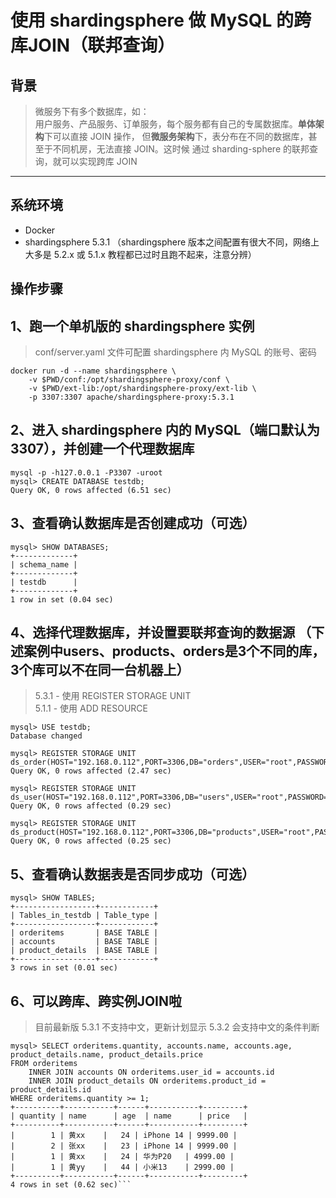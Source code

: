# 使用 shardingsphere 做 MySQL 的跨库JOIN（联邦查询）

## 背景  

> 微服务下有多个数据库，如：  
> 用户服务、产品服务、订单服务，每个服务都有自己的专属数据库。**单体架构**下可以直接 JOIN 操作，
> 但**微服务架构**下，表分布在不同的数据库，甚至于不同机房，无法直接 JOIN。这时候
> 通过 sharding-sphere 的联邦查询，就可以实现跨库 JOIN

<hr>

## 系统环境

- Docker
- shardingsphere 5.3.1 （shardingsphere 版本之间配置有很大不同，网络上大多是 5.2.x 或 5.1.x 教程都已过时且跑不起来，注意分辨）

## 操作步骤

## 1、跑一个单机版的 shardingsphere 实例 

> conf/server.yaml 文件可配置 shardingsphere 内 MySQL 的账号、密码

```
docker run -d --name shardingsphere \
    -v $PWD/conf:/opt/shardingsphere-proxy/conf \
    -v $PWD/ext-lib:/opt/shardingsphere-proxy/ext-lib \
    -p 3307:3307 apache/shardingsphere-proxy:5.3.1
```

## 2、进入 shardingsphere 内的 MySQL（端口默认为3307），并创建一个代理数据库  
```
mysql -p -h127.0.0.1 -P3307 -uroot
mysql> CREATE DATABASE testdb;
Query OK, 0 rows affected (6.51 sec)
```

## 3、查看确认数据库是否创建成功（可选）  
```
mysql> SHOW DATABASES;
+-------------+
| schema_name |
+-------------+
| testdb      |
+-------------+
1 row in set (0.04 sec)
```

## 4、选择代理数据库，并设置要联邦查询的数据源 （下述案例中users、products、orders是3个不同的库，3个库可以不在同一台机器上） 

> 5.3.1 - 使用 REGISTER STORAGE UNIT  
> 5.1.1 - 使用 ADD RESOURCE


```
mysql> USE testdb;
Database changed

mysql> REGISTER STORAGE UNIT ds_order(HOST="192.168.0.112",PORT=3306,DB="orders",USER="root",PASSWORD="123456");
Query OK, 0 rows affected (2.47 sec)

mysql> REGISTER STORAGE UNIT ds_user(HOST="192.168.0.112",PORT=3306,DB="users",USER="root",PASSWORD="123456");
Query OK, 0 rows affected (0.29 sec)

mysql> REGISTER STORAGE UNIT ds_product(HOST="192.168.0.112",PORT=3306,DB="products",USER="root",PASSWORD="123456");
Query OK, 0 rows affected (0.25 sec)
``` 

## 5、查看确认数据表是否同步成功（可选）  
```
mysql> SHOW TABLES;
+------------------+------------+
| Tables_in_testdb | Table_type |
+------------------+------------+
| orderitems       | BASE TABLE |
| accounts         | BASE TABLE |
| product_details  | BASE TABLE |
+------------------+------------+
3 rows in set (0.01 sec)
```

## 6、可以跨库、跨实例JOIN啦

> 目前最新版 5.3.1 不支持中文，更新计划显示 5.3.2 会支持中文的条件判断

```
mysql> SELECT orderitems.quantity, accounts.name, accounts.age, product_details.name, product_details.price
FROM orderitems
	INNER JOIN accounts ON orderitems.user_id = accounts.id
	INNER JOIN product_details ON orderitems.product_id = product_details.id
WHERE orderitems.quantity >= 1;
+----------+-----------+------+-----------+---------+
| quantity | name      | age  | name      | price   |
+----------+-----------+------+-----------+---------+
|        1 | 黄xx    |   24 | iPhone 14 | 9999.00 |
|        2 | 张xx    |   23 | iPhone 14 | 9999.00 |
|        1 | 黄xx    |   24 | 华为P20   | 4999.00 |
|        1 | 黄yy    |   44 | 小米13    | 2999.00 |
+----------+-----------+------+-----------+---------+
4 rows in set (0.62 sec)```   
